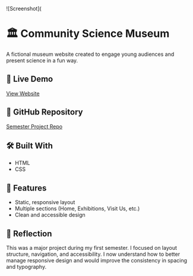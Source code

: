 ![Screenshot](

# 🏛️ Community Science Museum

A fictional museum website created to engage young audiences and present science in a fun way.

## 🔗 Live Demo
[View Website](https://shamia702.github.io/semester-project-1/)

## 📂 GitHub Repository
[Semester Project Repo](https://github.com/shamia702/semester-project-1)

## 🛠️ Built With
- HTML
- CSS

## 📌 Features
- Static, responsive layout
- Multiple sections (Home, Exhibitions, Visit Us, etc.)
- Clean and accessible design

## 🧠 Reflection
This was a major project during my first semester. I focused on layout structure, navigation, and accessibility. I now understand how to better manage responsive design and would improve the consistency in spacing and typography.
